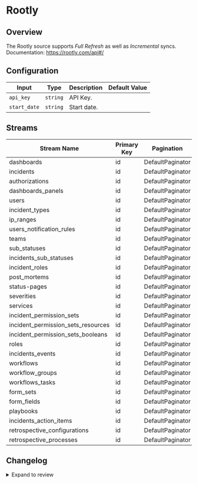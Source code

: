 # Rootly
## Overview

The Rootly source supports _Full Refresh_ as well as _Incremental_ syncs.
Documentation: https://rootly.com/api#/

## Configuration

| Input | Type | Description | Default Value |
|-------|------|-------------|---------------|
| `api_key` | `string` | API Key.  |  |
| `start_date` | `string` | Start date.  |  |

## Streams
| Stream Name | Primary Key | Pagination | Supports Full Sync | Supports Incremental |
|-------------|-------------|------------|---------------------|----------------------|
| dashboards | id | DefaultPaginator | ✅ |  ✅  |
| incidents | id | DefaultPaginator | ✅ |  ✅  |
| authorizations | id | DefaultPaginator | ✅ |  ✅  |
| dashboards_panels | id | DefaultPaginator | ✅ |  ✅  |
| users | id | DefaultPaginator | ✅ |  ✅  |
| incident_types | id | DefaultPaginator | ✅ |  ✅  |
| ip_ranges | id | DefaultPaginator | ✅ |  ❌  |
| users_notification_rules | id | DefaultPaginator | ✅ |  ✅  |
| teams | id | DefaultPaginator | ✅ |  ✅  |
| sub_statuses | id | DefaultPaginator | ✅ |  ✅  |
| incidents_sub_statuses | id | DefaultPaginator | ✅ |  ✅  |
| incident_roles | id | DefaultPaginator | ✅ |  ✅  |
| post_mortems | id | DefaultPaginator | ✅ |  ✅  |
| status-pages | id | DefaultPaginator | ✅ |  ✅  |
| severities | id | DefaultPaginator | ✅ |  ✅  |
| services | id | DefaultPaginator | ✅ |  ✅  |
| incident_permission_sets | id | DefaultPaginator | ✅ |  ✅  |
| incident_permission_sets_resources | id | DefaultPaginator | ✅ |  ✅  |
| incident_permission_sets_booleans | id | DefaultPaginator | ✅ |  ✅  |
| roles | id | DefaultPaginator | ✅ |  ✅  |
| incidents_events | id | DefaultPaginator | ✅ |  ✅  |
| workflows | id | DefaultPaginator | ✅ |  ✅  |
| workflow_groups | id | DefaultPaginator | ✅ |  ✅  |
| workflows_tasks | id | DefaultPaginator | ✅ |  ✅  |
| form_sets | id | DefaultPaginator | ✅ |  ✅  |
| form_fields | id | DefaultPaginator | ✅ |  ✅  |
| playbooks | id | DefaultPaginator | ✅ |  ✅  |
| incidents_action_items | id | DefaultPaginator | ✅ |  ✅  |
| retrospective_configurations | id | DefaultPaginator | ✅ |  ✅  |
| retrospective_processes | id | DefaultPaginator | ✅ |  ✅  |

## Changelog

<details>
  <summary>Expand to review</summary>

| Version          | Date              | Pull Request | Subject        |
|------------------|-------------------|--------------|----------------|
| 0.0.26 | 2025-05-17 | [60584](https://github.com/airbytehq/airbyte/pull/60584) | Update dependencies |
| 0.0.25 | 2025-05-11 | [60207](https://github.com/airbytehq/airbyte/pull/60207) | Update dependencies |
| 0.0.24 | 2025-05-04 | [59597](https://github.com/airbytehq/airbyte/pull/59597) | Update dependencies |
| 0.0.23 | 2025-04-27 | [58986](https://github.com/airbytehq/airbyte/pull/58986) | Update dependencies |
| 0.0.22 | 2025-04-19 | [58420](https://github.com/airbytehq/airbyte/pull/58420) | Update dependencies |
| 0.0.21 | 2025-04-12 | [57955](https://github.com/airbytehq/airbyte/pull/57955) | Update dependencies |
| 0.0.20 | 2025-04-05 | [57294](https://github.com/airbytehq/airbyte/pull/57294) | Update dependencies |
| 0.0.19 | 2025-03-29 | [56765](https://github.com/airbytehq/airbyte/pull/56765) | Update dependencies |
| 0.0.18 | 2025-03-22 | [56191](https://github.com/airbytehq/airbyte/pull/56191) | Update dependencies |
| 0.0.17 | 2025-03-08 | [55531](https://github.com/airbytehq/airbyte/pull/55531) | Update dependencies |
| 0.0.16 | 2025-03-01 | [55012](https://github.com/airbytehq/airbyte/pull/55012) | Update dependencies |
| 0.0.15 | 2025-02-23 | [54604](https://github.com/airbytehq/airbyte/pull/54604) | Update dependencies |
| 0.0.14 | 2025-02-15 | [54004](https://github.com/airbytehq/airbyte/pull/54004) | Update dependencies |
| 0.0.13 | 2025-02-08 | [53502](https://github.com/airbytehq/airbyte/pull/53502) | Update dependencies |
| 0.0.12 | 2025-02-01 | [53017](https://github.com/airbytehq/airbyte/pull/53017) | Update dependencies |
| 0.0.11 | 2025-01-25 | [52484](https://github.com/airbytehq/airbyte/pull/52484) | Update dependencies |
| 0.0.10 | 2025-01-18 | [51851](https://github.com/airbytehq/airbyte/pull/51851) | Update dependencies |
| 0.0.9 | 2025-01-11 | [51301](https://github.com/airbytehq/airbyte/pull/51301) | Update dependencies |
| 0.0.8 | 2024-12-28 | [50735](https://github.com/airbytehq/airbyte/pull/50735) | Update dependencies |
| 0.0.7 | 2024-12-21 | [50262](https://github.com/airbytehq/airbyte/pull/50262) | Update dependencies |
| 0.0.6 | 2024-12-14 | [49717](https://github.com/airbytehq/airbyte/pull/49717) | Update dependencies |
| 0.0.5 | 2024-12-12 | [49355](https://github.com/airbytehq/airbyte/pull/49355) | Update dependencies |
| 0.0.4 | 2024-12-11 | [49063](https://github.com/airbytehq/airbyte/pull/49063) | Starting with this version, the Docker image is now rootless. Please note that this and future versions will not be compatible with Airbyte versions earlier than 0.64 |
| 0.0.3 | 2024-11-04 | [48240](https://github.com/airbytehq/airbyte/pull/48240) | Update dependencies |
| 0.0.2 | 2024-10-29 | [47833](https://github.com/airbytehq/airbyte/pull/47833) | Update dependencies |
| 0.0.1 | 2024-10-09 | [46669](https://github.com/airbytehq/airbyte/pull/46669) | Initial release by [@gemsteam](https://github.com/gemsteam) via Connector Builder |

</details>

